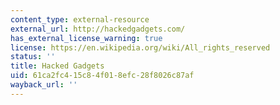 ```yaml
---
content_type: external-resource
external_url: http://hackedgadgets.com/
has_external_license_warning: true
license: https://en.wikipedia.org/wiki/All_rights_reserved
status: ''
title: Hacked Gadgets
uid: 61ca2fc4-15c8-4f01-8efc-28f8026c87af
wayback_url: ''
---
```

